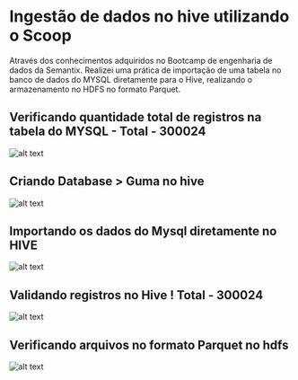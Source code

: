 # Ingestão de dados no hive utilizando o Scoop

Através dos conhecimentos adquiridos no Bootcamp de engenharia de dados da Semantix. Realizei uma prática de importação de uma tabela no banco de dados
do MYSQL diretamente para o Hive, realizando o armazenamento no HDFS no formato Parquet.

## Verificando quantidade total de registros na tabela do MYSQL - Total - 300024

![alt text](https://github.com/GumaFernando/Projeto_Ingestao_Sqoop/blob/main/mysql_count_total.PNG?raw=true)

## Criando Database > Guma no hive 
![alt text](https://github.com/GumaFernando/Projeto_Ingestao_Sqoop/blob/main/create_database_hive.PNG)

## Importando os dados do Mysql diretamente no HIVE
![alt text](https://github.com/GumaFernando/Projeto_Ingestao_Sqoop/blob/main/sqoop_import.PNG)

## Validando registros no Hive ! Total - 300024

![alt text](https://github.com/GumaFernando/Projeto_Ingestao_Sqoop/blob/main/consulta_hive.PNG)

## Verificando arquivos no formato Parquet no hdfs 

![alt text](https://github.com/GumaFernando/Projeto_Ingestao_Sqoop/blob/main/consulta_hdfs.PNG)

